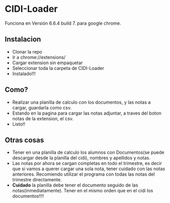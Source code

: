 # CIDI-Loader
Funciona en Versión 6.6.4 build 7. para google chrome.

## Instalacion
- Clonar la repo
- Ir a chrome://extensions/
- Cargar extension sin empaquetar
- Seleccionar toda la carpeta de CIDI-Loader
- Instalado!!!

## Como?
- Realizar una planilla de calculo con los documentos, y las notas a cargar, guardarla como csv.
- Estando en la pagina para cargar las notas adjuntar, a traves del boton notas de la extension, el csv.
- Listo!!

## Otras cosas
- Tener en una planilla de calculo los alumnos con Documentos(se puede descargar desde la planilla del cidi), nombres y apellidos y notas.
- Las notas por ahora se cargan completas en todo el trimestre, es decir que si vamos a querer cargar una sola nota, tener cuidado con las notas anteriores. Recomiendo utilizar el programa con todas las notas del trimestre directamente.
- **Cuidado** la planilla debe tener el documento seguido de las notas(inmediatamente). Tener en el mismo orden que en el cidi los documentos!!!!
